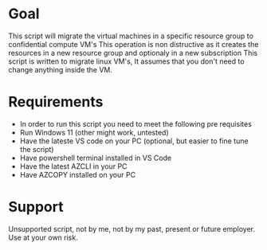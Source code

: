 # Goal
This script will migrate the virtual machines in a specific resource group to confidential compute VM's
This operation is non distructive as it creates the resources in a new resource group and optionaly in a new subscription
This script is written to migrate linux VM's,  It assumes that you don't need to change anything inside the VM.  

# Requirements
- In order to run this script you need to meet the following pre requisites
- Run Windows 11 (other might work, untested)
- Have the lateste VS code on your PC (optional, but easier to fine tune the script)
- Have powershell terminal installed in VS Code
- Have the latest AZCLI in your PC
- Have AZCOPY installed on your PC

# Support
Unsupported script, not by me, not by my past, present or future employer.  Use at your own risk.